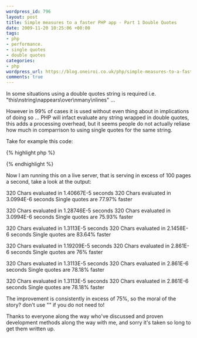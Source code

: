```yaml
--- 
wordpress_id: 796
layout: post
title: Simple measures to a faster PHP app - Part 1 Double Quotes
date: 2009-11-20 10:25:06 +00:00
tags: 
- php
- performance.
- single quotes
- double quotes
categories: 
- php
wordpress_url: https://blog.oneiroi.co.uk/php/simple-measures-to-a-faster-php-app-part-1-double-quotes
comments: true
---
```

In some situations using a double quotes string is required i.e. "this\nstring\nappears\over\nmany\nlines" ...

However in 99% of cases it is used without even thing about in implications of doing so ... PHP will infact evaluate any string wrapped in double quotes, this adds a processing overhead, but it seems people do not actually reliase how much in comparrison to using single quotes for the same string.

Take for example this code:

{% highlight php %}
<?PHP
/**
 * double-quotes-are-bad.php ~ D.Busby (Saiweb.co.uk)
 **/
$start = microtime(true);
$var = "This is a stiring it may not actually have anything to be parse within"
        .       " However the issue remains that infact php will attempt to evaluate every char"
        .       " In this string, which in this example may not be so bad, as it's just one string"
        .       " In one file, buit imagine what happens when every string in your webapp uses double quotes";
$end = microtime(true);
$len = strlen($var);
$res = round($end-$start,10);
echo $len.' Chars evaluated in '.$res.' seconds'."\n";

$start = microtime(true);
$var = 'This is a stiring it may not actually have anything to be parse within'
        .       ' However the issue remains that infact php will attempt to evaluate every char'
        .       ' In this string, which in this example may not be so bad, as it\'s just one string'
        .       ' In one file, buit imagine what happens when every string in your webapp uses double quotes';
$end = microtime(true);
$len = strlen($var);
$res2 = round($end-$start,10);

echo $len.' Chars evaluated in '.$res2.' seconds'."\n";

$speed = round((1 - $res2/$res) * 100,2);

echo 'Single quotes are '.$speed.'% faster'."\n";

?>
{% endhighlight %}


Now I am running this on a live server, that is serving in excess of 100 pages a second, take a look at the output:

320 Chars evaluated in 1.40667E-5 seconds
320 Chars evaluated in 3.0994E-6 seconds
Single quotes are 77.97% faster

320 Chars evaluated in 1.28746E-5 seconds
320 Chars evaluated in 3.0994E-6 seconds
Single quotes are 75.93% faster

320 Chars evaluated in 1.3113E-5 seconds
320 Chars evaluated in 2.1458E-6 seconds
Single quotes are 83.64% faster

320 Chars evaluated in 1.19209E-5 seconds
320 Chars evaluated in 2.861E-6 seconds
Single quotes are 76% faster

320 Chars evaluated in 1.3113E-5 seconds
320 Chars evaluated in 2.861E-6 seconds
Single quotes are 78.18% faster

320 Chars evaluated in 1.3113E-5 seconds
320 Chars evaluated in 2.861E-6 seconds
Single quotes are 78.18% faster

The improvement is consistently in excess of 75%, so the moral of the story? don't use "" if you do not need to!

Thanks to everyone along the way who've discussed and proven development methods along the way with me, and sorry it's taken so long to get them written up.


